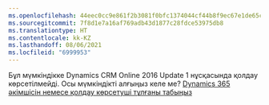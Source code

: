 ```yaml
---
ms.openlocfilehash: 44eec0cc9e861f2b3081f0bfc1374044cf44b8f9ec67e1de65cd29cc27f9ad2e
ms.sourcegitcommit: 7f8d1e7a16af769adb43d1877c28fdce53975db8
ms.translationtype: HT
ms.contentlocale: kk-KZ
ms.lasthandoff: 08/06/2021
ms.locfileid: "6999953"
---
```

Бұл мүмкіндікке Dynamics CRM Online 2016 Update 1 нұсқасында қолдау көрсетілмейді. Осы мүмкіндікті алғыңыз келе ме? [Dynamics 365 әкімшісін немесе қолдау көрсетуші тұлғаны табыңыз](/dynamics365/customerengagement/on-premises/basics/find-administrator-support)